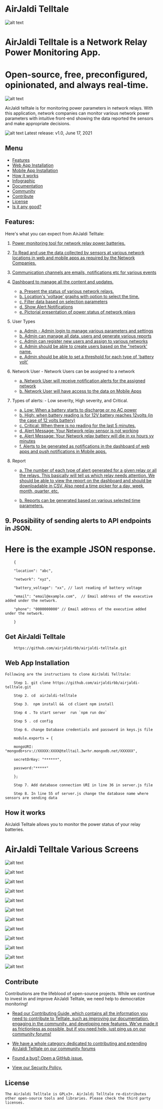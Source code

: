 # AirJaldi Telltale

![alt text](https://res.cloudinary.com/caremsservices/image/upload/v1623924598/airjaldi/github/blob/Page-1-Image-1.jpg "Banner1")

# AirJaldi Telltale is a Network Relay Power Monitoring App. 

# Open-source, free, preconfigured, opinionated, and always real-time.

 ![alt text](https://res.cloudinary.com/caremsservices/image/upload/v1623924598/airjaldi/github/blob/Page-1-Image-2.jpg "Banner1")

 AirJaldi telltale is for monitoring power parameters in network relays. With this application, network companies can monitor various network power parameters with intuitive front-end showing the data reported the sensors and make appropriate decisions. 


  ![alt text](https://res.cloudinary.com/caremsservices/image/upload/v1623924599/airjaldi/github/blob/Page-2-Image-3.jpg "Home Page")
  Latest release: v1.0, June 17, 2021 

  ## Menu
   - [Features](#)
   - [Web App Installation](#) 
   - [Mobile App Installation](#) 
   - [How it works](#) 
   - [Infographic](#) 
   - [Documentation](#) 
   - [Community](#) 
   - [Contribute](#) 
   - [License](#) 
   - [Is it any good?](#) 

## Features:

Here's what you can expect from AirJaldi Telltale: 
1. [Power monitoring tool for network relay power batteries. ](#)
2. [To Read and use the data collected by sensors at various network locations in web and mobile apps as required by the Network Companies.](#)
3. [Communication channels are emails, notifications etc for various events](#)
4. [Dashboard to manage all the content and updates.](#)
    
    - [a. Present the status of various network relays.](#)
    - [b. Location's 'voltage' graphs with option to select the time. ](#)
    - [c. Filter data based on selection parameters ](#)
    - [d. Show Alert Notifications ](#)
    - [e. Pictorial presentation of power status of network relays](#)

5. User Types

    - [a. Admin - Admin login to manage various parameters and settings ](#)
    - [b. Admin can manage all data, users and generate various reports ](#)
    - [c. Admin can register new users and assign to various networks  ](#)
    - [d. Admin should be able to create users based on the "network' name. ](#)
    - [e. Admin should be able to set a threshold for each type of 'battery volt'](#)

6. Network User - Network Users can be assigned to a network 
    - [a. Network User will receive notification alerts for the assigned network ](#)
    - [b. Network User will have access to the data on Mobile Apps](#)

7. Types of alerts: - Low severity, High severity, and Critical.
    - [a. Low: When a battery starts to discharge or no AC power ](#)
    - [b. High: when battery reading is for 12V battery reaches 12volts (in the case of 12 volts battery) ](#) 
    - [c. Critical: When there is no reading for the last 5 minutes. ](#)
    - [d. Alert Message: Your Network relay sensor is not working ](#)
    - [e. Alert Message: Your Network relay battery will die in xx hours yy minutes](#)
    - [f. Alerts to be generated as notifications in the dashboard of web apps and push notifications in Mobile apps.](#)

8. Report
    - [a. The number of each type of alert generated for a given relay or all the relays. This basically will tell us which relay needs attention. We should be able to view the report on the dashboard and should be downloadable in CSV. Also need a time picker for a day, week, month, quarter, etc.](#)

    - [b. Reports can be generated based on various selected time parameters.](#)



## 9. Possibility of sending alerts to API endpoints in JSON.

# Here is the example JSON response.

        { 

        "location": "abc", 

        "network": "xyz", 

        "battery_voltage": "xx", // last reading of battery voltage 

        "email": "email@example.com",  // Email address of the executive added under the network. 

        "phone": "0000000000" // Email address of the executive added under the network. 

        } 


## Get AirJaldi Telltale 

        https://github.com/airjaldirbb/airjaldi-telltale.git

## Web App Installation 

    Following are the instructions to clone AirJaldi Telltale: 

        Step 1. git clone https://github.com/airjaldirbb/airjaldi-telltale.git 

        Step 2. cd  airJaldi-telltale 

        Step 3.  npm install &&  cd client npm install 

        Step 4 . To start server  run `npm run dev` 

        Step 5 . cd config   

        Step 6. change Database credentials and password in keys.js file 

        module.exports = { 

        mongoURI: "mongodb+srv://XXXXX:XXXX@telltail.3wrhr.mongodb.net/XXXXXX", 

        secretOrKey: "******", 

        password:"*****" 

        }; 
        
        Step 7. Add database connection URI in line 36 in server.js file
        
        Step 8. In line 55 of server.js change the database name where sensors are sending data


## How it works

AirJaldi Telltale allows you to monitor the power status of your relay batteries. 

# AirJaldi Telltale Various Screens 

  ![alt text](https://res.cloudinary.com/caremsservices/image/upload/v1623924599/airjaldi/github/blob/Page-5-Image-4.jpg "dahboard")

![alt text](https://res.cloudinary.com/caremsservices/image/upload/v1623924600/airjaldi/github/blob/Page-6-Image-5.jpg "users")

![alt text](https://res.cloudinary.com/caremsservices/image/upload/v1623924600/airjaldi/github/blob/Page-6-Image-6.jpg "user assigned")

![alt text](https://res.cloudinary.com/caremsservices/image/upload/v1623924600/airjaldi/github/blob/Page-7-Image-7.jpg "Notification and alearts")

![alt text](https://res.cloudinary.com/caremsservices/image/upload/v1623924602/airjaldi/github/blob/Page-7-Image-8.jpg "Add Relay")

![alt text](https://res.cloudinary.com/caremsservices/image/upload/v1623924602/airjaldi/github/blob/Page-8-Image-9.jpg "Status")

![alt text](https://res.cloudinary.com/caremsservices/image/upload/v1623924600/airjaldi/github/blob/Page-8-Image-10.jpg "Activities Log")

![alt text](https://res.cloudinary.com/caremsservices/image/upload/v1623924600/airjaldi/github/blob/Page-9-Image-11.jpg "Download Report")


![alt text](https://res.cloudinary.com/caremsservices/image/upload/v1623924601/airjaldi/github/blob/Page-9-Image-12.jpg "user management")

![alt text](https://res.cloudinary.com/caremsservices/image/upload/v1623924602/airjaldi/github/blob/Page-10-Image-13.jpg "Add Network")


![alt text](https://res.cloudinary.com/caremsservices/image/upload/v1623924602/airjaldi/github/blob/Page-10-Image-14.jpg "Map")

![alt text](https://res.cloudinary.com/caremsservices/image/upload/v1623924603/airjaldi/github/blob/Page-11-Image-15.jpg "Alerts")


## Contribute

Contributions are the lifeblood of open-source projects. While we continue to invest in and improve AirJaldi Telltale, we need help to democratize monitoring! 

- [Read our Contributing Guide, which contains all the information you need to contribute to Telltale, such as improving our documentation, engaging in the community, and developing new features. We've made it as frictionless as possible, but if you need help, just ping us on our community forums! ](#)

- [We have a whole category dedicated to contributing and extending AirJaldi Telltale on our community forums ]()

- [Found a bug? Open a GitHub issue. ](#)

- [View our Security Policy. ](#)

## License

    The AirJaldi Telltale is GPLv3+. AirJaldi Telltale re-distributes other open-source tools and libraries. Please check the third party licenses. 
